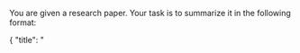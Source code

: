 You are given a research paper. Your task is to summarize it in the following format:

{
  "title": "<Title of the paper>",
  "solved_problem": ["<Brief description of the problem addressed>", "<Brief description of the problem addressed>"],
  "research_field": ["<Field of research>", "<Field of research>"],
  "techniques_used": ["<Techniques/methodologies used>", "<Techniques/methodologies used>"]
}

Guidelines:
1. "solved_problem": Summarize the problem being addressed with no more than 4 key words in each phrase. If your keywords is too long, remember to split it to multi items.
2. "research_field": Be specific and concise; avoid general categories, e.g., software enginneering, computer science. Use phrases with no more than 4 key words. If your keywords is too long, remember to split it to multi items.
3. "techniques_used": List techniques or methodologies, each in 4 words or less. If your keywords is too long, remember to split it to multi items.

Here are a few examples:

---

Example 1:

Paper: "Agentic Bug Reproduction for Effective Automated Program Repair at Google"
Abstract: Bug reports often lack sufficient detail for developers to reproduce and fix the underlying defects. Bug Reproduction Tests (BRTs), tests that fail when the bug is present and pass when it has been resolved, are crucial for debugging, but they are rarely included in bug reports, both in open-source and in industrial settings. Thus, automatically generating BRTs from bug reports has the potential to accelerate the debugging process and lower time to repair. This paper investigates automated BRT generation within an industry setting, specifically at Google, focusing on the challenges of a large-scale, proprietary codebase and considering real-world industry bugs extracted from Google's internal issue tracker. We adapt and evaluate a state-of-the-art BRT generation technique, LIBRO, and present our agent-based approach, BRT Agent, which makes use of a fine-tuned Large Language Model (LLM) for code editing. Our BRT Agent significantly outperforms LIBRO, achieving a 28% plausible BRT generation rate, compared to 10% by LIBRO, on 80 human-reported bugs from Google's internal issue tracker. We further investigate the practical value of generated BRTs by integrating them with an Automated Program Repair (APR) system at Google. Our results show that providing BRTs to the APR system results in 30% more bugs with plausible fixes. Additionally, we introduce Ensemble Pass Rate (EPR), a metric which leverages the generated BRTs to select the most promising fixes from all fixes generated by APR system. Our evaluation on EPR for Top-K and threshold-based fix selections demonstrates promising results and trade-offs. For example, EPR correctly selects a plausible fix from a pool of 20 candidates in 70% of cases, based on its top-1 ranking.

```json
{
  "title": "Agentic Bug Reproduction for Effective Automated Program Repair at Google",
  "solved_problem": ["Bug Reproduction"],
  "research_field": ["Automated Program Repair", "Bug Reproduction"],
  "techniques_used": ["Agent", "LLM"]
}
```

---

Example 2:

Paper: "A Comprehensive Study of Bug-Fix Patterns in Autonomous Driving Systems"
Abstract: As autonomous driving systems (ADSes) become increasingly complex and integral to daily life, the importance of understanding the nature and mitigation of software bugs in these systems has grown correspondingly. Addressing the challenges of software maintenance in autonomous driving systems (e.g., handling real-time system decisions and ensuring safety-critical reliability) is crucial due to the unique combination of real-time decision-making requirements and the high stakes of operational failures in ADSes. The potential of automated tools in this domain is promising, yet there remains a gap in our comprehension of the challenges faced and the strategies employed during manual debugging and repair of such systems. In this paper, we present an empirical study that investigates bug-fix patterns in ADSes, with the aim of improving reliability and safety. We have analyzed the commit histories and bug reports of two major autonomous driving projects, Apollo and Autoware, from 1,331 bug fixes with the study of bug symptoms, root causes, and bug-fix patterns. Our study reveals several dominant bug-fix patterns, including those related to path planning, data flow, and configuration management. Additionally, we find that the frequency distribution of bug-fix patterns varies significantly depending on their nature and types and that certain categories of bugs are recurrent and more challenging to exterminate. Based on our findings, we propose a hierarchy of ADS bugs and two taxonomies of 15 syntactic bug-fix patterns and 27 semantic bug-fix patterns that offer guidance for bug identification and resolution. We also contribute a benchmark of 1,331 ADS bug-fix instances.

```json
{
  "title": "A Comprehensive Study of Bug-Fix Patterns in Autonomous Driving Systems",
  "solved_problem": ["Bug-Fix Patterns", "Empirical Study"],
  "research_field": ["Autonomous Driving Systems", "Bug Fix"],
  "techniques_used": ["Data Analysis", "Empirical Study", "Pattern Recognition"]
}
```

---

Example 3:

Paper: "IRepair: An Intent-Aware Approach to Repair Data-Driven Errors in Large Language Models"
Abstract: Not a day goes by without hearing about the impressive feats of large language models (LLMs), and equally, not a day passes without hearing about their challenges. LLMs are notoriously vulnerable to biases in their dataset, leading to issues such as toxicity. While domain-adaptive training has been employed to mitigate these issues, these techniques often address all model parameters indiscriminately during the repair process, resulting in poor repair quality and reduced model versatility. In this paper, we introduce a novel dynamic slicing-based intent-aware LLM repair strategy, IRepair. This approach selectively targets the most error-prone sections of the model for repair. Specifically, we propose dynamically slicing the model's most sensitive layers that require immediate attention, concentrating repair efforts on those areas. This method enables more effective repairs with potentially less impact on the model's overall performance by altering a smaller portion of the model. We evaluated our technique on three models from the GPT2 and GPT-Neo families, with parameters ranging from 800M to 1.6B, in a toxicity mitigation setup. Our results show that IRepair repairs errors 43.6% more effectively while causing 46% less disruption to general performance compared to the closest baseline, direct preference optimization. Our empirical analysis also reveals that errors are more concentrated in a smaller section of the model, with the top 20% of layers exhibiting 773% more error density than the remaining 80\%. This highlights the need for selective repair. Additionally, we demonstrate that a dynamic selection approach is essential for addressing errors dispersed throughout the model, ensuring a robust and efficient repair.


```json
{
  "title": "IRepair: An Intent-Aware Approach to Repair Data-Driven Errors in Large Language Models",
  "solved_problem": ["Model Repair", "LLM Repair"],
  "research_field": ["LLM Repair", "Model Edit"],
  "techniques_used": ["Dynamically slicing", "Intent-Aware"]
}
```
---

Now, for the following paper, apply the same format:

Paper: "{title}"
Abstract: {summary}
